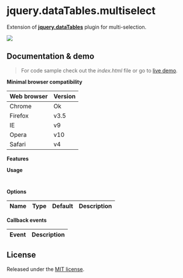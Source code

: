 # jquery.dataTables.multiselect

Extension of **[jquery.dataTables](https://www.datatables.net/)** plugin for multi-selection.

![](http://acuisinier.com/images/jquery.dataTables.multiselect.png)

## Documentation & demo

> For code sample check out the *index.html* file or go to [live demo](http://acuisinier.com).
  
**Minimal browser compatibility**

Web browser|Version 
-|-
Chrome|Ok
Firefox|v3.5
IE|v9
Opera|v10
Safari|v4

**Features**

  
**Usage**

```html
 ```
 
```javascript
```
 
  
**Options**

Name | Type | Default | Description
-|-|-|-
  
**Callback events**

Event | Description
-|-
  
## License

Released under the [MIT license](http://www.opensource.org/licenses/MIT).